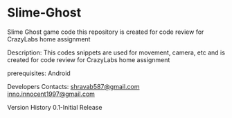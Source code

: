 # Slime-Ghost
Slime Ghost game code
this repository is created for code review for CrazyLabs home assignment 

Description:
This codes snippets are used for movement, camera, etc and is created for code review for CrazyLabs home assignment 

prerequisites: Android 

Developers Contacts:
shravab587@gmail.com
inno.innocent1997@gmail.com

Version History
0.1-Initial Release
